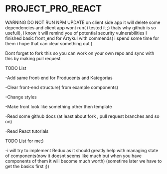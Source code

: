 # PROJECT_PRO_REACT
WARNING DO NOT RUN NPM UPDATE on client side app
 it will delete some dependencies and client app wont run( i tested it ;) thats why github is so usefull), i know it will remind you of potential security vulnerabilities 
I finished basic front_end for Artykul with commends( i spend some time for them i hope that can clear something out )

Dont forget to fork this so you can work on your own repo and sync with this by making pull request


TODO List
 
 -Add same front-end for Producents and Kategorias
 
 -Clear front-end structure( from example components)
 
 -Change styles
 
 -Make front look like something other then template
 
 -Read some github docs (at least about fork , pull request branches and so on)
 
 -Read React tutorials

TODO List for me;)

 -i will try to implement Redux as it should greatly help with managing state of components(now it doesnt seems like much but when you have components of them it will become much worth) (sometime later we have to get the basics first ;))
